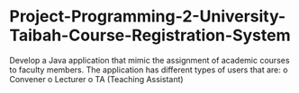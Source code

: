 # Project-Programming-2-University-Taibah-Course-Registration-System
Develop a Java application that mimic the assignment of academic courses to faculty members. The application has different types of users that are: o Convener o Lecturer o TA (Teaching Assistant)
